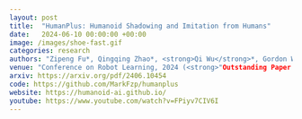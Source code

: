 ```yaml
---
layout: post
title:  "HumanPlus: Humanoid Shadowing and Imitation from Humans"
date:   2024-06-10 00:00:00 +00:00
image: /images/shoe-fast.gif
categories: research
authors: "Zipeng Fu*, Qingqing Zhao*, <strong>Qi Wu</strong>*, Gordon Wetzstein, Chelsea Finn"
venue: "Conference on Robot Learning, 2024 (<strong>"Outstanding Paper Award" Finalist</strong>)"
arxiv: https://arxiv.org/pdf/2406.10454
code: https://github.com/MarkFzp/humanplus
website: https://humanoid-ai.github.io/
youtube: https://www.youtube.com/watch?v=FPiyv7CIV6I
---
```

